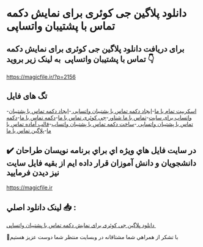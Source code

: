 # دانلود پلاگین جی کوئری برای نمایش دکمه تماس با پشتیبان واتساپی 

## برای دریافت دانلود پلاگین جی کوئری برای نمایش دکمه تماس با پشتیبان واتساپی  به لینک زیر بروید 👇

https://magicfile.ir/?p=2156

## تگ های فایل

-[اسکریپت تمام با ما](https://magicfile.ir/product/%d9%be%d9%84%d8%a7%da%af%db%8c%d9%86-%d8%ac%db%8c-%da%a9%d9%88%d8%a6%d8%b1%db%8c-%d8%a8%d8%b1%d8%a7%db%8c-%d9%86%d9%85%d8%a7%db%8c%d8%b4-%d8%af%da%a9%d9%85%d9%87-%d8%aa%d9%85%d8%a7%d8%b3-%d8%a8%d8%a7-%d9%be%d8%b4%d8%aa%db%8c%d8%a8%d8%a7%d9%86-%d9%88%d8%a7%d8%aa%d8%b3%d8%a7%d9%be%db%8c/)-[ایجاد دکمه تماس با پشتیبان واتساپی ](https://magicfile.ir/product/%d9%be%d9%84%d8%a7%da%af%db%8c%d9%86-%d8%ac%db%8c-%da%a9%d9%88%d8%a6%d8%b1%db%8c-%d8%a8%d8%b1%d8%a7%db%8c-%d9%86%d9%85%d8%a7%db%8c%d8%b4-%d8%af%da%a9%d9%85%d9%87-%d8%aa%d9%85%d8%a7%d8%b3-%d8%a8%d8%a7-%d9%be%d8%b4%d8%aa%db%8c%d8%a8%d8%a7%d9%86-%d9%88%d8%a7%d8%aa%d8%b3%d8%a7%d9%be%db%8c/)-[ایجاد دکمه تماس با پشتیبان واتساپ برای سایت](https://magicfile.ir/product/%d9%be%d9%84%d8%a7%da%af%db%8c%d9%86-%d8%ac%db%8c-%da%a9%d9%88%d8%a6%d8%b1%db%8c-%d8%a8%d8%b1%d8%a7%db%8c-%d9%86%d9%85%d8%a7%db%8c%d8%b4-%d8%af%da%a9%d9%85%d9%87-%d8%aa%d9%85%d8%a7%d8%b3-%d8%a8%d8%a7-%d9%be%d8%b4%d8%aa%db%8c%d8%a8%d8%a7%d9%86-%d9%88%d8%a7%d8%aa%d8%b3%d8%a7%d9%be%db%8c/)-[تماس با ما شناور](https://magicfile.ir/product/%d9%be%d9%84%d8%a7%da%af%db%8c%d9%86-%d8%ac%db%8c-%da%a9%d9%88%d8%a6%d8%b1%db%8c-%d8%a8%d8%b1%d8%a7%db%8c-%d9%86%d9%85%d8%a7%db%8c%d8%b4-%d8%af%da%a9%d9%85%d9%87-%d8%aa%d9%85%d8%a7%d8%b3-%d8%a8%d8%a7-%d9%be%d8%b4%d8%aa%db%8c%d8%a8%d8%a7%d9%86-%d9%88%d8%a7%d8%aa%d8%b3%d8%a7%d9%be%db%8c/)-[جی کوئری تماس با ما](https://magicfile.ir/product/%d9%be%d9%84%d8%a7%da%af%db%8c%d9%86-%d8%ac%db%8c-%da%a9%d9%88%d8%a6%d8%b1%db%8c-%d8%a8%d8%b1%d8%a7%db%8c-%d9%86%d9%85%d8%a7%db%8c%d8%b4-%d8%af%da%a9%d9%85%d9%87-%d8%aa%d9%85%d8%a7%d8%b3-%d8%a8%d8%a7-%d9%be%d8%b4%d8%aa%db%8c%d8%a8%d8%a7%d9%86-%d9%88%d8%a7%d8%aa%d8%b3%d8%a7%d9%be%db%8c/)-[دکمه تماس با ما](https://magicfile.ir/product/%d9%be%d9%84%d8%a7%da%af%db%8c%d9%86-%d8%ac%db%8c-%da%a9%d9%88%d8%a6%d8%b1%db%8c-%d8%a8%d8%b1%d8%a7%db%8c-%d9%86%d9%85%d8%a7%db%8c%d8%b4-%d8%af%da%a9%d9%85%d9%87-%d8%aa%d9%85%d8%a7%d8%b3-%d8%a8%d8%a7-%d9%be%d8%b4%d8%aa%db%8c%d8%a8%d8%a7%d9%86-%d9%88%d8%a7%d8%aa%d8%b3%d8%a7%d9%be%db%8c/)-[دکمه تماس با پشتیبان واتساپی ](https://magicfile.ir/product/%d9%be%d9%84%d8%a7%da%af%db%8c%d9%86-%d8%ac%db%8c-%da%a9%d9%88%d8%a6%d8%b1%db%8c-%d8%a8%d8%b1%d8%a7%db%8c-%d9%86%d9%85%d8%a7%db%8c%d8%b4-%d8%af%da%a9%d9%85%d9%87-%d8%aa%d9%85%d8%a7%d8%b3-%d8%a8%d8%a7-%d9%be%d8%b4%d8%aa%db%8c%d8%a8%d8%a7%d9%86-%d9%88%d8%a7%d8%aa%d8%b3%d8%a7%d9%be%db%8c/)-[ساخت دکمه تماس با پشتیبان واتساپ](https://magicfile.ir/product/%d9%be%d9%84%d8%a7%da%af%db%8c%d9%86-%d8%ac%db%8c-%da%a9%d9%88%d8%a6%d8%b1%db%8c-%d8%a8%d8%b1%d8%a7%db%8c-%d9%86%d9%85%d8%a7%db%8c%d8%b4-%d8%af%da%a9%d9%85%d9%87-%d8%aa%d9%85%d8%a7%d8%b3-%d8%a8%d8%a7-%d9%be%d8%b4%d8%aa%db%8c%d8%a8%d8%a7%d9%86-%d9%88%d8%a7%d8%aa%d8%b3%d8%a7%d9%be%db%8c/)-[قالب آماده تماس با ما](https://magicfile.ir/product/%d9%be%d9%84%d8%a7%da%af%db%8c%d9%86-%d8%ac%db%8c-%da%a9%d9%88%d8%a6%d8%b1%db%8c-%d8%a8%d8%b1%d8%a7%db%8c-%d9%86%d9%85%d8%a7%db%8c%d8%b4-%d8%af%da%a9%d9%85%d9%87-%d8%aa%d9%85%d8%a7%d8%b3-%d8%a8%d8%a7-%d9%be%d8%b4%d8%aa%db%8c%d8%a8%d8%a7%d9%86-%d9%88%d8%a7%d8%aa%d8%b3%d8%a7%d9%be%db%8c/)-[پلاگین تماس با ما](https://magicfile.ir/product/%d9%be%d9%84%d8%a7%da%af%db%8c%d9%86-%d8%ac%db%8c-%da%a9%d9%88%d8%a6%d8%b1%db%8c-%d8%a8%d8%b1%d8%a7%db%8c-%d9%86%d9%85%d8%a7%db%8c%d8%b4-%d8%af%da%a9%d9%85%d9%87-%d8%aa%d9%85%d8%a7%d8%b3-%d8%a8%d8%a7-%d9%be%d8%b4%d8%aa%db%8c%d8%a8%d8%a7%d9%86-%d9%88%d8%a7%d8%aa%d8%b3%d8%a7%d9%be%db%8c/)

## ✔️ در سايت فايل هاي ويژه اي براي برنامه نويسان طراحان دانشجويان و دانش آموزان قرار داده ايم از بقيه فايل سايت نيز ديدن فرماييد

https://magicfile.ir


## لينک دانلود اصلي 📥 :

[دانلود پلاگین جی کوئری برای نمایش دکمه تماس با پشتیبان واتساپی ](https://magicfile.ir/product/%d9%be%d9%84%d8%a7%da%af%db%8c%d9%86-%d8%ac%db%8c-%da%a9%d9%88%d8%a6%d8%b1%db%8c-%d8%a8%d8%b1%d8%a7%db%8c-%d9%86%d9%85%d8%a7%db%8c%d8%b4-%d8%af%da%a9%d9%85%d9%87-%d8%aa%d9%85%d8%a7%d8%b3-%d8%a8%d8%a7-%d9%be%d8%b4%d8%aa%db%8c%d8%a8%d8%a7%d9%86-%d9%88%d8%a7%d8%aa%d8%b3%d8%a7%d9%be%db%8c/) 


🙏با تشکر از همراهي شما مشتاقانه در وبسایت منتظر شما دوست عزیز هستیم

